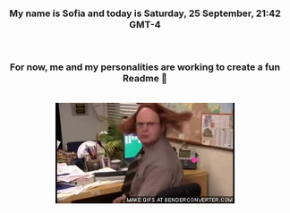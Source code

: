 


<div align="center">
<h3 >My name is Sofia and today is Saturday, 25 September, 21:42 GMT-4</h3><br>
<h3 >For now, me and my personalities are working to create a fun Readme 👋
</h3><br>
<img src='img/dwight.gif' alt='working...'/>
</div>
